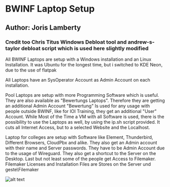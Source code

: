 # BWINF Laptop Setup

## Author: Joris Lamberty

### Credit too Chris Titus Windows Debloat tool and andrew-s-taylor debloat script which is used here slightly modified

All BWINF Laptops are setup with a Windows installation and an Linux Installation. It was Ubuntu for the longest time, but i switched to KDE Neon, due to the use of flatpak

All Laptops have an SysOperator Account as Admin Account on each installation.

Pool Laptops are setup with more Programming Software which is useful. They are also available as "Bewertungs Laptops". Therefore they are getting an additional Admin Account "Bewertung"
Is used for any usage with people outside BWINF, like for IOI Training, they get an additional "User" Account.
While Most of the Time a VM with all Software is used, there is the possibility to use the Laptops as well, by using the ip.sh script provided. It cuts all Internet Access, but to a selected Website and the Localhost.

Laptop for colleges are setup with Software like Element, Thunderbird, Different Browsers, CloudPbx and alike.
They also get an Admin account with their name and Server passwords. They have to be Admin Account due to the usage of Wireguard.
They also get a shortcut to the Server on the Desktop. Last but not least some of the people get Access to Filemaker. Filemaker Licenses and Installation Files are Stores on the Server und geste\\Filemaker

![alt text](https://maxleiter.com/blog/node-tooling/unix-poster.jpg)
